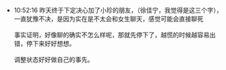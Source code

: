 
- 10:52:16 昨天终于下定决心加了小珍的朋友，（徐佳宁，我觉得是这三个字），一直犹豫不决，是因为实在是不太会和女生聊天，感觉可能会直接聊死<br><br>事实证明，好像聊的确实不怎么样呢，那就先停下了，越慌的时候越容易出错，停下来好好想想。<br><br>调整状态好好做自己的事先。